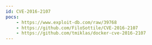 ```yaml
---
id: CVE-2016-2107
pocs:
    - https://www.exploit-db.com/raw/39768
    - https://github.com/FiloSottile/CVE-2016-2107
    - https://github.com/tmiklas/docker-cve-2016-2107
---
```

